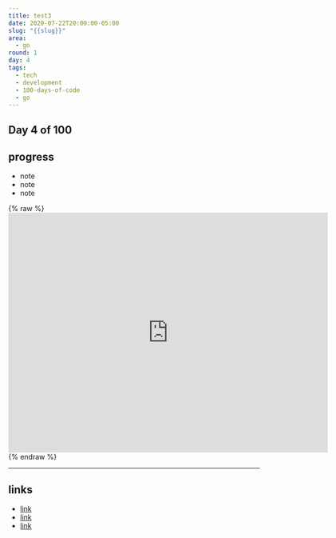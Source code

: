```yaml
---
title: test3
date: 2020-07-22T20:00:00-05:00
slug: "{{slug}}"
area:
  - go
round: 1
day: 4
tags:
  - tech
  - development
  - 100-days-of-code
  - go
---
```

## Day 4 of 100

## progress

* note
* note
* note

{% raw %}<iframe src="https://www.youtube.com/embed/test?wmode=opaque&enablejsapi=1" height="480" width="640" scrolling="no" frameborder="0" allowfullscreen="yes"></iframe>{% endraw %}

- - -

## links

* [link](github.com)
* [link](github.com)
* [link](github.com)